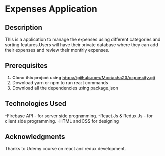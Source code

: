 # Expenses Application

## Description
This is a application to manage the expenses using different categories and sorting features.Users will have their private database
where they can add their expenses and review their monthly expenses.
  
## Prerequisites

1. Clone this project using https://github.com/Meetasha29/expensify.git
2. Download yarn or npm to run react commands
3. Download all the dependencies using package.json

## Technologies Used

   -Firebase API - for server side programming.
   -React.Js & Redux.Js - for client side programming.
   -HTML and CSS for designing


## Acknowledgments

Thanks to Udemy course on react and redux development. 

